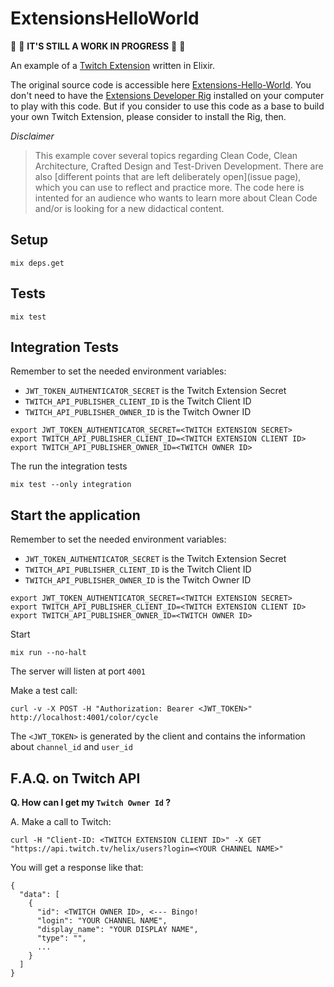 # ExtensionsHelloWorld

:rotating_light: :construction: **IT'S STILL A WORK IN PROGRESS** :construction: :rotating_light:

An example of a [Twitch Extension](https://dev.twitch.tv/docs/extensions/) written in Elixir.

The original source code is accessible here [Extensions-Hello-World](https://github.com/twitchdev/extensions-hello-world). You don't need to have the [Extensions Developer Rig](https://dev.twitch.tv/docs/extensions/rig/) installed on your computer to play with this code. But if you consider to use this code as a base to build your own Twitch Extension, please consider to install the Rig, then.

_Disclaimer_

> This example cover several topics regarding Clean Code, Clean Architecture, Crafted Design and Test-Driven Development. There are also [different points that are left deliberately open](issue page), which you can use to reflect and practice more. The code here is intented for an audience who wants to learn more about Clean Code and/or is looking for a new didactical content.

## Setup

```
mix deps.get
```

## Tests

```
mix test
```

## Integration Tests

Remember to set the needed environment variables:

- `JWT_TOKEN_AUTHENTICATOR_SECRET` is the Twitch Extension Secret
- `TWITCH_API_PUBLISHER_CLIENT_ID` is the Twitch Client ID
- `TWITCH_API_PUBLISHER_OWNER_ID`  is the Twitch Owner ID

```
export JWT_TOKEN_AUTHENTICATOR_SECRET=<TWITCH EXTENSION SECRET>
export TWITCH_API_PUBLISHER_CLIENT_ID=<TWITCH EXTENSION CLIENT ID>
export TWITCH_API_PUBLISHER_OWNER_ID=<TWITCH OWNER ID>
```

The run the integration tests

```
mix test --only integration
```

## Start the application

Remember to set the needed environment variables:

- `JWT_TOKEN_AUTHENTICATOR_SECRET` is the Twitch Extension Secret
- `TWITCH_API_PUBLISHER_CLIENT_ID` is the Twitch Client ID
- `TWITCH_API_PUBLISHER_OWNER_ID`  is the Twitch Owner ID

```
export JWT_TOKEN_AUTHENTICATOR_SECRET=<TWITCH EXTENSION SECRET>
export TWITCH_API_PUBLISHER_CLIENT_ID=<TWITCH EXTENSION CLIENT ID>
export TWITCH_API_PUBLISHER_OWNER_ID=<TWITCH OWNER ID>
```

Start

```
mix run --no-halt
```

The server will listen at port `4001`

Make a test call:

```
curl -v -X POST -H "Authorization: Bearer <JWT_TOKEN>" http://localhost:4001/color/cycle
```

The `<JWT_TOKEN>` is generated by the client and contains the information about `channel_id` and `user_id`

## F.A.Q. on Twitch API

**Q. How can I get my `Twitch Owner Id` ?**

A. Make a call to Twitch:

```
curl -H "Client-ID: <TWITCH EXTENSION CLIENT ID>" -X GET "https://api.twitch.tv/helix/users?login=<YOUR CHANNEL NAME>"
```

You will get a response like that:

```
{
  "data": [
    {
      "id": <TWITCH OWNER ID>, <--- Bingo!
      "login": "YOUR CHANNEL NAME",
      "display_name": "YOUR DISPLAY NAME",
      "type": "",
      ...
    }
  ]
}
```